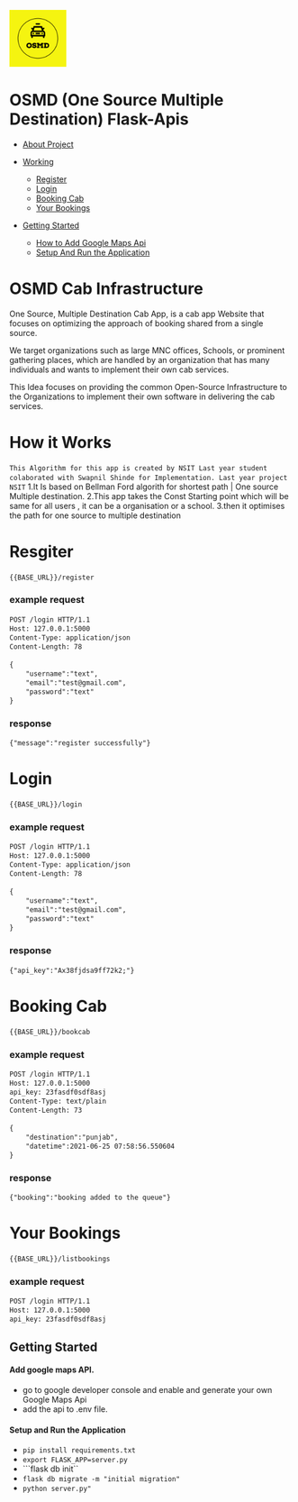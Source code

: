 <p><img src="https://raw.githubusercontent.com/AtmegaBuzz/osmd/main/screenshots/logo.jpeg" alt="logo" width="20%" /></p>

# OSMD (One Source Multiple Destination) Flask-Apis

- [About Project](#About-Project)

- [Working](#Working)
  - [Register](#Register)
  - [Login](#Login)
  - [Booking Cab](#Booking-Cab)
  - [Your Bookings](#Your-Bookings)

- [Getting Started](#Getting-Started)
  - [How to Add Google Maps Api](#oogle-api)
  - [Setup And Run the Application](#run)




<a id="About-Project"></a>

# OSMD Cab Infrastructure

One Source, Multiple Destination Cab App, is a cab app Website that focuses on optimizing the approach of booking shared from a single source.

We target organizations such as large MNC offices, Schools, or prominent gathering places, which are handled by an organization that has many individuals and wants to implement their own cab services.

This Idea focuses on providing the common Open-Source Infrastructure to the Organizations to implement their own software in delivering the cab services. 

<a id="Working"></a>

# How it Works
```This Algorithm for this app is created by NSIT Last year student colaborated with Swapnil Shinde for Implementation. Last year project NSIT```
1.It Is based on Bellman Ford algorith for shortest path | One source Multiple destination.
2.This app takes the Const Starting point which will be same for all users , it can be a organisation or a school.
3.then it optimises the path for one source to multiple destination

<a id="Register"></a>

# Resgiter 
```{{BASE_URL}}/register```

### example request
```
POST /login HTTP/1.1
Host: 127.0.0.1:5000
Content-Type: application/json
Content-Length: 78

{
    "username":"text",
    "email":"test@gmail.com",
    "password":"text"
}
```
### response 

```
{"message":"register successfully"}
```
<a id="Login"></a>

# Login
```{{BASE_URL}}/login```

### example request
```
POST /login HTTP/1.1
Host: 127.0.0.1:5000
Content-Type: application/json
Content-Length: 78

{
    "username":"text",
    "email":"test@gmail.com",
    "password":"text"
}
```
### response 

```
{"api_key":"Ax38fjdsa9ff72k2;"}
```





<a id="Booking-Cab"></a>

# Booking Cab
```{{BASE_URL}}/bookcab```


### example request
```
POST /login HTTP/1.1
Host: 127.0.0.1:5000
api_key: 23fasdf0sdf8asj
Content-Type: text/plain
Content-Length: 73

{
    "destination":"punjab",
    "datetime":2021-06-25 07:58:56.550604
}
```
### response 

```
{"booking":"booking added to the queue"}
```


<a id="Your-Bookings"></a>

# Your Bookings 
```{{BASE_URL}}/listbookings```

### example request
```
POST /login HTTP/1.1
Host: 127.0.0.1:5000
api_key: 23fasdf0sdf8asj
```

<a id="Getting-Started"></a>

## Getting Started

<a id="google-api"></a>

#### Add google maps API.

 - go to google developer console and enable and generate your own Google Maps Api
 - add the api to .env file. 


#### Setup and Run the Application
 - ```pip install requirements.txt``` 
 - ```export FLASK_APP=server.py```
 - ```flask db init``
 - ```flask db migrate -m "initial migration"```
 - ```python server.py"```

